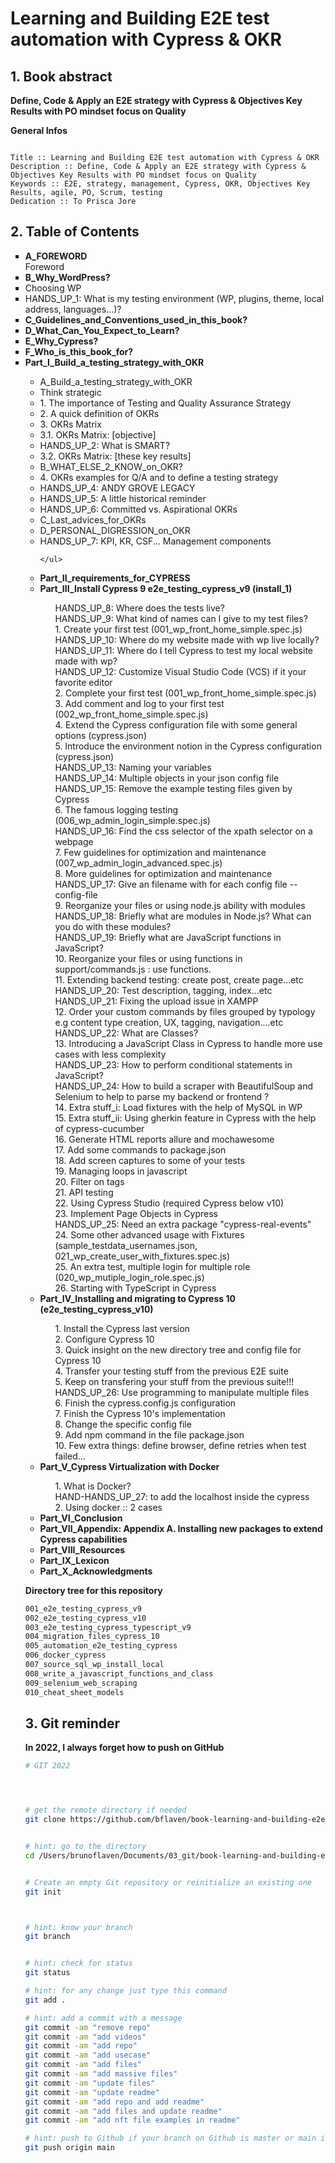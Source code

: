 # Learning and Building E2E test automation with Cypress & OKR

## 1. Book abstract

**Define, Code & Apply an E2E strategy with Cypress & Objectives Key Results with PO mindset focus on Quality**


__General Infos__

```

Title :: Learning and Building E2E test automation with Cypress & OKR
Description :: Define, Code & Apply an E2E strategy with Cypress & Objectives Key Results with PO mindset focus on Quality
Keywords :: E2E, strategy, management, Cypress, OKR, Objectives Key Results, agile, PO, Scrum, testing
Dedication :: To Prisca Jore 

```



## 2. Table of Contents

<ul type="square">
<!-- intro -->
<li><b>A_FOREWORD</b></li>
    Foreword
<li><b>B_Why_WordPress?</b></li>	
<li>Choosing WP</li>
<li>HANDS_UP_1: What is my testing environment (WP, plugins, theme, local address, languages...)?</li>
<li><b>C_Guidelines_and_Conventions_used_in_this_book?</b></li>
<li><b>D_What_Can_You_Expect_to_Learn?</b></li>
<li><b>E_Why_Cypress?</b></li>
<li><b>F_Who_is_this_book_for?</b></li>

<!-- part_I -->
<li><b>Part_I_Build_a_testing_strategy_with_OKR</b></li>
	<ul type="circle">
		<li>A_Build_a_testing_strategy_with_OKR</li>
		<li>Think strategic</li>
		<li>1. The importance of Testing and Quality Assurance Strategy</li>
		<li>2. A quick definition of OKRs</li>
		<li>3. OKRs Matrix</li>
		<li>3.1.  OKRs Matrix: [objective]</li>
		<li>HANDS_UP_2: What is SMART?</li>
		<li>3.2. OKRs Matrix: [these key results]</li>
		<li>B_WHAT_ELSE_2_KNOW_on_OKR?</li>			
	    <li>4. OKRs examples for Q/A and to define a testing strategy</li>
	    <li>HANDS_UP_4: ANDY GROVE LEGACY</li>
	    <li>HANDS_UP_5: A little historical reminder</li>
	    <li>HANDS_UP_6: Committed vs. Aspirational OKRs</li>		
		<li>C_Last_advices_for_OKRs</li>
		<li>D_PERSONAL_DIGRESSION_on_OKR</li>
		<li>HANDS_UP_7: KPI, KR, CSF... Management components</li>
			
	</ul>


<!-- Part_II -->
<li><b>Part_II_requirements_for_CYPRESS</b></li>

<!-- Part_III -->
<li><b>Part_III_Install Cypress 9 e2e_testing_cypress_v9 (install_1)</b></li>
		<ul type="none">
	    <li>HANDS_UP_8: Where does the tests live?</li>
	    <li>HANDS_UP_9: What kind of names can I give to my test files?</li>
	    <li>1. Create your first test (001_wp_front_home_simple.spec.js)</li>
	    <li>HANDS_UP_10: Where do my website made with wp live locally?</li>
	    <li>HANDS_UP_11: Where do I tell Cypress to test my local website made with wp?</li>
	    <li>HANDS_UP_12: Customize Visual Studio Code (VCS) if it your favorite editor </li>
	    <li>2. Complete your first test (001_wp_front_home_simple.spec.js)</li>
	    <li>3. Add comment and log to your first test (002_wp_front_home_simple.spec.js)</li>
	    <li>4. Extend the Cypress configuration file with some general options (cypress.json)</li>
	    <li>5. Introduce the environment notion in the Cypress configuration (cypress.json)</li>
	    <li>HANDS_UP_13: Naming your variables</li>
	    <li>HANDS_UP_14: Multiple objects in your json config file</li>
	    <li>HANDS_UP_15: Remove the example testing files given by Cypress</li>
	    <li>6. The famous logging testing (006_wp_admin_login_simple.spec.js)</li>
	    <li>HANDS_UP_16: Find the css selector of the xpath selector on a webpage</li>
	    <li>7. Few guidelines for optimization and maintenance (007_wp_admin_login_advanced.spec.js)</li>
	    <li>8. More guidelines for optimization and maintenance</li>
	    HANDS_UP_17: Give an filename with for each config file --config-file</li>
	    <li>9. Reorganize your files or using node.js ability with modules</li>
	    <li>HANDS_UP_18: Briefly what are modules in Node.js? What can you do with these modules?</li>
	    <li>HANDS_UP_19: Briefly what are JavaScript functions in JavaScript?</li>
	    <li>10. Reorganize your files or using functions in support/commands.js :  use functions.</li>
	    <li>11. Extending backend testing: create post, create page...etc</li>
	    <li>HANDS_UP_20: Test description, tagging, index...etc</li>
	    <li>HANDS_UP_21: Fixing the upload issue in XAMPP</li>
	    <li>12. Order your custom commands by files grouped by typology e.g content type creation, UX, tagging, navigation....etc</li>
	    <li>HANDS_UP_22:  What are Classes?</li>
	    <li>13. Introducing a JavaScript Class in Cypress to handle more use cases with less complexity</li>
	    <li>HANDS_UP_23: How to perform conditional statements in JavaScript?</li>
	    <li>HANDS_UP_24: How to build a scraper with BeautifulSoup and Selenium to help to parse my backend or frontend ?</li>
	    <li>14. Extra stuff_i: Load fixtures with the help of MySQL in WP</li>
	    <li>15. Extra stuff_ii: Using gherkin feature in Cypress with the help of cypress-cucumber</li>
	    <li>16.  Generate HTML reports allure and mochawesome</li>
	    <li>17. Add some commands to package.json</li>
	    <li>18. Add screen captures to some of your tests</li>
	    <li>19. Managing loops in javascript</li>
	    <li>20. Filter on tags</li>
	    <li>21. API testing</li>
	    <li>22. Using Cypress Studio (required Cypress below v10)</li>
	    <li>23. Implement Page Objects in Cypress</li>
	    <li>HANDS_UP_25: Need an extra package "cypress-real-events"</li>
	    <li>24. Some other advanced usage with Fixtures (sample_testdata_usernames.json, 021_wp_create_user_with_fixtures.spec.js)</li>
	    <li>25. An extra test, multiple login for multiple role (020_wp_mutiple_login_role.spec.js)</li>
	    <li>26. Starting with TypeScript in Cypress</li>
		</ul>
<!-- Part_IV -->
<li><b>Part_IV_Installing and migrating to Cypress 10 (e2e_testing_cypress_v10)</b></li>
		<ul type="none">
	    <li>1. Install the Cypress last version</li>
	    <li>2. Configure Cypress 10</li>
	    <li>3. Quick insight on the new directory tree and config file for Cypress 10</li>
	    <li>4. Transfer your testing stuff from the previous E2E suite</li>
	    <li>5. Keep on transfering your stuff from the previous suite!!!</li>
	    <li>HANDS_UP_26: Use programming to manipulate multiple files</li>
	    <li>6. Finish the cypress.config.js configuration</li>
	    <li>7. Finish the Cypress 10's implementation</li>
	    <li>8. Change the specific config file</li>
	    <li>9. Add npm command in the file package.json</li>
	    <li>10. Few extra things:  define browser, define retries when test failed...</li>
		</ul>
<!-- Part_V -->
<li><b>Part_V_Cypress Virtualization with Docker</b></li>
		<ul type="none">
	    <li>1. What is Docker?</li>
	    <li>HAND-HANDS_UP_27: to add the localhost inside the cypress</li>
	    <li>2. Using docker :: 2 cases</li>
		</ul>
<!-- Part_VI -->
<li><b>Part_VI_Conclusion</b></li>
<!-- Part_VII -->
<li><b>Part_VII_Appendix: Appendix A. Installing new packages to extend Cypress capabilities</b></li>
<!-- Part_VIII -->
<li><b>Part_VIII_Resources</b></li>
<!-- Part_IX -->
<li><b>Part_IX_Lexicon</b></li>
<!-- Part_X -->
<li><b>Part_X_Acknowledgments</b></li>
</ul>





**Directory tree for this repository**
```bash
001_e2e_testing_cypress_v9
002_e2e_testing_cypress_v10
003_e2e_testing_cypress_typescript_v9
004_migration_files_cypress_10
005_automation_e2e_testing_cypress
006_docker_cypress
007_source_sql_wp_install_local
008_write_a_javascript_functions_and_class
009_selenium_web_scraping
010_cheat_sheet_models
```


## 3. Git reminder

**In 2022, I always forget how to push on GitHub**

```bash
# GIT 2022




# get the remote directory if needed
git clone https://github.com/bflaven/book-learning-and-building-e2e-test-automation-with-cypress-and-okr.git


# hint: go to the directory
cd /Users/brunoflaven/Documents/03_git/book-learning-and-building-e2e-test-automation-with-cypress-and-okr


# Create an empty Git repository or reinitialize an existing one
git init



# hint: know your branch
git branch


# hint: check for status
git status

# hint: for any change just type this command
git add .

# hint: add a commit with a message
git commit -am "remove repo"
git commit -am "add videos"
git commit -am "add repo"
git commit -am "add usecase"
git commit -am "add files"
git commit -am "add massive files"
git commit -am "update files"
git commit -am "update readme"
git commit -am "add repo and add readme"
git commit -am "add files and update readme"
git commit -am "add nft file examples in readme"

# hint: push to Github if your branch on Github is master or main if it main
git push origin main

```





